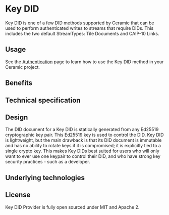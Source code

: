 # Key DID

Key DID is one of a few DID methods supported by Ceramic that can be used to perform authenticated writes to streams that require DIDs. This includes the two default StreamTypes: Tile Documents and CAIP-10 Links.

## **Usage**

See the [Authentication](https://developers.ceramic.network/build/authentication/) page to learn how to use the Key DID method in your Ceramic project.

## **Benefits**

## **Technical specification**

## Design

The DID document for a Key DID is statically generated from any Ed25519 cryptographic key pair. This Ed25519 key is used to control the DID. Key DID is lightweight, but the main drawback is that its DID document is immutable and has no ability to rotate keys if it is compromised; it is explicitly tied to a single crypto key. This makes Key DIDs best suited for users who will only want to ever use one keypair to control their DID, and who have strong key security practices - such as a developer. 

## **Underlying technologies**

## **License**
Key DID Provider is fully open sourced under MIT and Apache 2.
